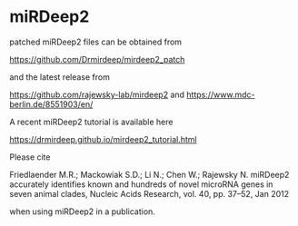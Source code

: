 # miRDeep2

patched miRDeep2 files can be obtained from 

https://github.com/Drmirdeep/mirdeep2_patch

and the latest release from 

https://github.com/rajewsky-lab/mirdeep2 and https://www.mdc-berlin.de/8551903/en/

A recent miRDeep2 tutorial is available here 

https://drmirdeep.github.io/mirdeep2_tutorial.html

Please cite

Friedlaender M.R.; Mackowiak S.D.; Li N.; Chen W.; Rajewsky N. miRDeep2 accurately identifies known and hundreds of novel microRNA genes in seven animal clades, Nucleic Acids Research, vol. 40, pp. 37–52, Jan 2012

when using miRDeep2 in a publication.
